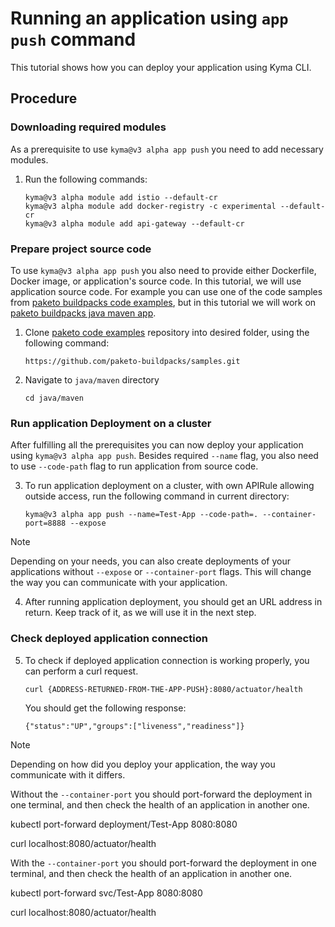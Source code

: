 # Running an application using `app push` command

This tutorial shows how you can deploy your application using Kyma CLI.

## Procedure

### Downloading required modules

As a prerequisite to use `kyma@v3 alpha app push` you need to add necessary modules.

1. Run the following commands:

    ```
    kyma@v3 alpha module add istio --default-cr
    kyma@v3 alpha module add docker-registry -c experimental --default-cr
    kyma@v3 alpha module add api-gateway --default-cr
    ```
### Prepare project source code

To use `kyma@v3 alpha app push` you also need to provide either Dockerfile, Docker image, or application's source code. In this tutorial, we will use application source code. For example you can use one of the code samples from [paketo buildpacks code examples](https://github.com/paketo-buildpacks/samples/tree/main), but in this tutorial we will work on [paketo buildpacks java maven app](https://github.com/paketo-buildpacks/samples/tree/main/java/maven).

1. Clone [paketo code examples](https://github.com/paketo-buildpacks/samples/tree/main) repository into desired folder, using the following command:

   ```
   https://github.com/paketo-buildpacks/samples.git
   ```
   
2. Navigate to `java/maven` directory

   ```
   cd java/maven
   ```


### Run application Deployment on a cluster

After fulfilling all the prerequisites you can now deploy your application using `kyma@v3 alpha app push`. Besides required `--name` flag, you also need to use `--code-path` flag to run application from source code. 

3. To run application deployment on a cluster, with own APIRule allowing outside access, run the following command in current directory:

   ```
   kyma@v3 alpha app push --name=Test-App --code-path=. --container-port=8888 --expose
   ``` 

> [!NOTE]
> Depending on your needs, you can also create deployments of your applications without `--expose` or `--container-port` flags. This will change the way you can communicate with your application.

4. After running application deployment, you should get an URL address in return. Keep track of it, as we will use it in the next step.

### Check deployed application connection

5. To check if deployed application connection is working properly, you can perform a curl request. 
   
   ```
   curl {ADDRESS-RETURNED-FROM-THE-APP-PUSH}:8080/actuator/health
   ```  

   You should get the following response:

   ``` 
   {"status":"UP","groups":["liveness","readiness"]}
   ```


> [!NOTE]
> Depending on how did you deploy your application, the way you communicate with it differs. 
> 
> Without the `--container-port` you should port-forward the deployment in one terminal, and then check the health of an application in another one.
> 
> kubectl port-forward deployment/Test-App 8080:8080
> 
> curl localhost:8080/actuator/health
> 
> With the `--container-port` you should port-forward the deployment in one terminal, and then check the health of an application in another one.
> 
> kubectl port-forward svc/Test-App 8080:8080
> 
> curl localhost:8080/actuator/health
